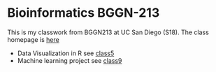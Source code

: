 # Bioinformatics BGGN-213

This is my classwork from BGGN213 at UC San Diego (S18). 
The class homepage is [here](https://bioboot.github.io/bggn213_S18/)

- Data Visualization in R see [class5]()
- Machine learning project see [class9](https://github.com/pfhuangg/BGGN-213/blob/master/Lecture%209/Class_9.md)
